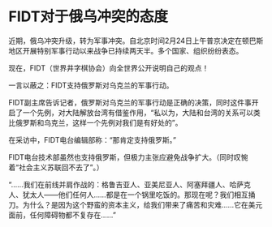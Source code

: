 # FIDT对于俄乌冲突的态度

近期，俄乌冲突升级，转为军事冲突。自北京时间2月24日上午普京决定在顿巴斯地区开展特别军事行动以来战争已持续两天半。多个国家、组织纷纷表态。

现在，FIDT（世界井字棋协会）向全世界公开说明自己的观点！

一言以蔽之：FIDT支持俄罗斯对乌克兰的军事行动。

FIDT副主席告诉记者，俄罗斯对乌克兰的军事行动是正确的决策，同时这件事开启了一个先例，对大陆解放台湾有借鉴作用，“私以为，大陆和台湾的关系可以类比俄罗斯和乌克兰，这样一个先例对我们是有好处的”。

在采访中，FIDT电台编辑部称：“那肯定支持俄罗斯。”

FIDT电台技术部虽然也支持俄罗斯，但极力主张应避免战争扩大。（同时叹惋着“社会主义苏联回不去了”。）


“……我们在前线并肩作战的：格鲁吉亚人、亚美尼亚人、阿塞拜疆人、哈萨克人、犹太人——他们任何人……都是在一个锅里吃饭的。那现在呢？我们相互捅刀。为什么？是因为这个野蛮的资本主义，给我们带来了痛苦和灾难……它在美元面前，任何障碍物都不复存在……”
